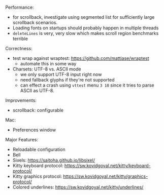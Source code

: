 Performance:

* for scrollback, investigate using segmented list for sufficiently large
  scrollback scenarios.
* Loading fonts on startups should probably happen in multiple threads
* `deleteLines` is very, very slow which makes scroll region benchmarks terrible

Correctness:

* test wrap against wraptest: https://github.com/mattiase/wraptest
  - automate this in some way
* Charsets: UTF-8 vs. ASCII mode
  - we only support UTF-8 input right now
  - need fallback glyphs if they're not supported
  - can effect a crash using `vttest` menu `3 10` since it tries to parse
    ASCII as UTF-8.

Improvements:

* scrollback: configurable

Mac:

* Preferences window

Major Features:

* Reloadable configuration
* Bell
* Sixels: https://saitoha.github.io/libsixel/
* Kitty keyboard protocol: https://sw.kovidgoyal.net/kitty/keyboard-protocol/
* Kitty graphics protocol: https://sw.kovidgoyal.net/kitty/graphics-protocol/
* Colored underlines: https://sw.kovidgoyal.net/kitty/underlines/
